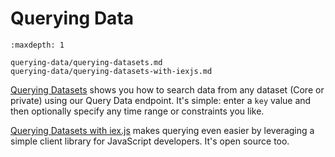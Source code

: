 # Querying Data

```{toctree}
:maxdepth: 1

querying-data/querying-datasets.md
querying-data/querying-datasets-with-iexjs.md
```

[Querying Datasets](./querying-data/querying-datasets.md) shows you how to search data from any dataset (Core or private) using our Query Data endpoint. It's simple: enter a `key` value and then optionally specify any time range or constraints you like.

[Querying Datasets with iex.js](./querying-data/querying-datasets-with-iexjs.md) makes querying even easier by leveraging a simple client library for JavaScript developers. It's open source too.

<!--[SQL Query with the API](./querying-data/sql-query-with-the-api.md) demonstrates searching datasets using full-on SQL queries.-->